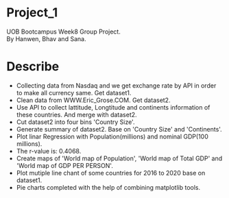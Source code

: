 # Project_1
UOB Bootcampus Week8 Group Project.\
By Hanwen, Bhav and Sana.
# Describe
* Collecting data from Nasdaq and we get exchange rate by API in order to make all currency same. Get dataset1.
* Clean data from WWW.Eric_Grose.COM. Get dataset2.
* Use API to collect lattitude, Longtitude and continents information of these countries. And merge with dataset2.
* Cut dataset2 into four bins 'Country Size'.
* Generate summary of dataset2. Base on 'Country Size' and 'Continents'.
* Plot linar Regression with Population(millions) and nominal GDP(100 millions).
* The r-value is: 0.4068.
* Create maps of 'World map of Population', 'World map of Total GDP' and 'World map of GDP PER PERSON'.
* Plot mutiple line chant of some countries for 2016 to 2020 base on dataset1.
* Pie charts completed with the help of combining matplotlib tools.
